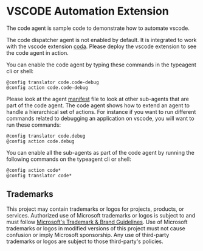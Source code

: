 # VSCODE Automation Extension

The code agent is sample code to demonstrate how to automate vscode.

The code dispatcher agent is not enabled by default. It is integrated to work with the vscode extension [coda](../../coda/README.md). Please deploy the vscode extension to see the code agent in action.

You can enable the code agent by typing these commands in the typeagent cli or shell:

```
@config translator code.code-debug
@config action code.code-debug
```

Please look at the agent [manifest](./src/codeManifest.json) file to look at other sub-agents that are part of the code agent. The code agent shows how to extend an agent to handle a hierarchical set of actions. For instance if you want to run different commands related to debugging an application on vscode, you will want to run these commands:

```
@config translator code.debug
@config action code.debug
```

You can enable all the sub-agents as part of the code agent by running the following commands on the typeagent cli or shell:

```
@config action code*
@config translator code*
```
## Trademarks

This project may contain trademarks or logos for projects, products, or services. Authorized use of Microsoft
trademarks or logos is subject to and must follow
[Microsoft's Trademark & Brand Guidelines](https://www.microsoft.com/en-us/legal/intellectualproperty/trademarks/usage/general).
Use of Microsoft trademarks or logos in modified versions of this project must not cause confusion or imply Microsoft sponsorship.
Any use of third-party trademarks or logos are subject to those third-party's policies.
